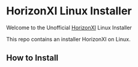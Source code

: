 # HorizonXI Linux Installer
Welcome to the Unofficial [HorizonXI](https://horizonxi.com) Linux Installer

This repo contains an installer HorizonXI on Linux.

## How to Install


